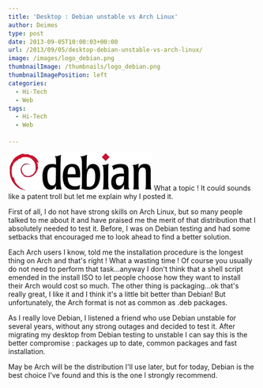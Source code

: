 ```yaml
---
title: 'Desktop : Debian unstable vs Arch Linux'
author: Deimos
type: post
date: 2013-09-05T10:00:03+00:00
url: /2013/09/05/desktop-debian-unstable-vs-arch-linux/
image: /images/logo_debian.png
thumbnailImage: /thumbnails/logo_debian.png
thumbnailImagePosition: left
categories:
  - Hi-Tech
  - Web
tags:
  - Hi-Tech
  - Web

---
```

![debian_logo](/images/logo_debian.png)
What a topic ! It could sounds like a patent troll but let me explain why I posted it.

First of all, I do not have strong skills on Arch Linux, but so many people talked to me about it and have praised me the merit of that distribution that I absolutely needed to test it. Before, I was on Debian testing and had some setbacks that encouraged me to look ahead to find a better solution.

Each Arch users I know, told me the installation procedure is the longest thing on Arch and that's right ! What a wasting time ! Of course you usually do not need to perform that task...anyway I don't think that a shell script emended in the install ISO to let people choose how they want to install their Arch would cost so much. The other thing is packaging...ok that's really great, I like it and I think it's a little bit better than Debian! But unfortunately, the Arch format is not as common as .deb packages.

As I really love Debian, I listened a friend who use Debian unstable for several years, without any strong outages and decided to test it. After migrating my desktop from Debian testing to unstable I can say this is the better compromise : packages up to date, common packages and fast installation.

May be Arch will be the distribution I'll use later, but for today, Debian is the best choice I've found and this is the one I strongly recommend.